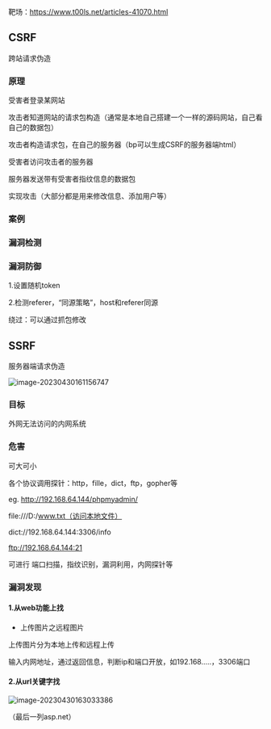 靶场：https://www.t00ls.net/articles-41070.html

## CSRF

跨站请求伪造

### 原理

受害者登录某网站

攻击者知道网站的请求包构造（通常是本地自己搭建一个一样的源码网站，自己看自己的数据包）

攻击者构造请求包，在自己的服务器（bp可以生成CSRF的服务器端html）

受害者访问攻击者的服务器

服务器发送带有受害者指纹信息的数据包

实现攻击（大部分都是用来修改信息、添加用户等）

### 案例

### 漏洞检测

### 漏洞防御

1.设置随机token

2.检测referer，“同源策略”，host和referer同源

绕过：可以通过抓包修改



## SSRF

服务器端请求伪造

![image-20230430161156747](E:\AppData\Roaming\Typora\typora-user-images\image-20230430161156747.png)

### 目标

外网无法访问的内网系统

### 危害

可大可小

各个协议调用探针：http，fille，dict，ftp，gopher等

eg. http://192.168.64.144/phpmyadmin/

file:///D:/www.txt（访问本地文件）

dict://192.168.64.144:3306/info

ftp://192.168.64.144:21

可进行 端口扫描，指纹识别，漏洞利用，内网探针等

### 漏洞发现

#### 1.从web功能上找

- 上传图片之远程图片

上传图片分为本地上传和远程上传

输入内网地址，通过返回信息，判断ip和端口开放，如192.168.....，3306端口

#### 2.从url关键字找



![image-20230430163033386](E:\AppData\Roaming\Typora\typora-user-images\image-20230430163033386.png)

（最后一列asp.net）



